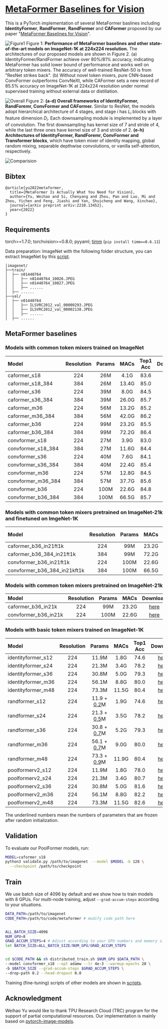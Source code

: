 # [MetaFormer Baselines for Vision](https://arxiv.org/abs/2210.13452)


This is a PyTorch implementation of several MetaFormer baslines including **IdentityFormer**, **RandFormer**, **RandFormer** and **CAFormer** proposed by our paper "[MetaFormer Baselines for Vision](https://arxiv.org/abs/2210.13452)".

![Figure1](https://user-images.githubusercontent.com/49296856/197580831-fc937e24-9941-4794-b99d-822748fa0f11.png)
Figure 1: **Performance of MetaFormer baselines and other state-of-the-art models on ImageNet-1K at 224x224 resolution.** The architectures of our proposed models are shown in Figure 2. (a) IdentityFormer/RandFormer achieve over 80%/81% accuracy, indicating MetaFormer has solid lower bound of performance and works well on arbitrary token mixers. The accuracy of well-trained ResNet-50 is from "ResNet strikes back". (b) Without novel token mixers, pure CNN-based ConvFormer outperforms ConvNeXt, while CAFormer sets a new record of 85.5% accuracy on ImageNet-1K at 224x224 resolution under normal supervised training without external data or distillation.

![Overall](https://user-images.githubusercontent.com/15921929/197650554-f387ceb0-fcd4-4e04-9523-1a33be9e9305.png)
Figure 2: **(a-d)  Overall frameworks of IdentityFormer, RandForemr, ConvFormer and CAFormer.** Similar to ResNet, the models adopt hierarchical architecture of 4 stages, and stage $i$ has  $L_i$ blocks with feature dimension $D_i$. Each downsampling module is implemented by a layer of convolution. The first downsampling has kernel size of 7 and stride of 4, while the last three ones have kernel size of 3 and stride of 2. **(e-h) Architectures of IdentityFormer, RandForemr, ConvFormer and Transformer blocks**, which have token mixer of identity mapping, global random mixing, separable depthwise convolutions, or vanilla self-attention, respectively. 

![Comparision](https://user-images.githubusercontent.com/49296856/197601575-6a19ed8c-7bc2-433b-895b-e5363358ea77.png)



## Bibtex
```
@article{yu2022metaformer,
  title={MetaFormer Is Actually What You Need for Vision},
  author={Yu, Weihao and Si, Chenyang and Zhou, Pan and Luo, Mi and Zhou, Yichen and Feng, Jiashi and Yan, Shuicheng and Wang, Xinchao},
  journal={arXiv preprint arXiv:2210.13452},
  year={2022}
}
```



## Requirements

torch>=1.7.0; torchvision>=0.8.0; pyyaml; [timm](https://github.com/rwightman/pytorch-image-models) (`pip install timm==0.6.11`)

Data preparation: ImageNet with the following folder structure, you can extract ImageNet by this [script](https://gist.github.com/BIGBALLON/8a71d225eff18d88e469e6ea9b39cef4).

```
│imagenet/
├──train/
│  ├── n01440764
│  │   ├── n01440764_10026.JPEG
│  │   ├── n01440764_10027.JPEG
│  │   ├── ......
│  ├── ......
├──val/
│  ├── n01440764
│  │   ├── ILSVRC2012_val_00000293.JPEG
│  │   ├── ILSVRC2012_val_00002138.JPEG
│  │   ├── ......
│  ├── ......
```


## MetaFormer baselines 
### Models with common token mixers trained on ImageNet
| Model | Resolution | Params | MACs | Top1 Acc | Download |
| :---     |   :---:    |  :---: |  :---:  |  :---:  |  :---:  |
| caformer_s18 | 224 | 26M | 4.1G |  83.6 | [here](https://huggingface.co/whyu/dl/resolve/main/caformer/caformer_s18.pth) |
| caformer_s18_384 | 384 | 26M | 13.4G |  85.0 | [here](https://huggingface.co/whyu/dl/resolve/main/caformer/caformer_s18_384.pth) |
| caformer_s36 | 224 | 39M | 8.0G |  84.5 | [here](https://huggingface.co/whyu/dl/resolve/main/caformer/caformer_s36.pth) |
| caformer_s36_384 | 384 | 39M | 26.0G |  85.7 | [here](https://huggingface.co/whyu/dl/resolve/main/caformer/caformer_s36_384.pth) |
| caformer_m36 | 224 | 56M | 13.2G |  85.2 | [here](https://huggingface.co/whyu/dl/resolve/main/caformer/caformer_m36.pth) |
| caformer_m36_384 | 384 | 56M | 42.0G |  86.2 | [here](https://huggingface.co/whyu/dl/resolve/main/caformer/caformer_m36_384.pth) |
| caformer_b36 | 224 | 99M | 23.2G |  85.5 | [here](https://huggingface.co/whyu/dl/resolve/main/caformer/caformer_b36.pth) |
| caformer_b36_384 | 384 | 99M | 72.2G |  86.4 | [here](https://huggingface.co/whyu/dl/resolve/main/caformer/caformer_b36_384.pth) |
| convformer_s18 | 224 | 27M | 3.9G |  83.0 | [here](https://huggingface.co/whyu/dl/resolve/main/convformer/convformer_s18.pth) |
| convformer_s18_384 | 384 | 27M | 11.6G |  84.4 | [here](https://huggingface.co/whyu/dl/resolve/main/convformer/convformer_s18_384.pth) |
| convformer_s36 | 224 | 40M | 7.6G |  84.1 | [here](https://huggingface.co/whyu/dl/resolve/main/convformer/convformer_s36.pth) |
| convformer_s36_384 | 384 | 40M | 22.4G |  85.4 | [here](https://huggingface.co/whyu/dl/resolve/main/convformer/convformer_s36_384.pth) |
| convformer_m36 | 224 | 57M | 12.8G |  84.5 | [here](https://huggingface.co/whyu/dl/resolve/main/convformer/convformer_m36.pth) |
| convformer_m36_384 | 384 | 57M | 37.7G |  85.6 | [here](https://huggingface.co/whyu/dl/resolve/main/convformer/convformer_m36_384.pth) |
| convformer_b36 | 224 | 100M | 22.6G |  84.8 | [here](https://huggingface.co/whyu/dl/resolve/main/convformer/convformer_b36.pth) |
| convformer_b36_384 | 384 | 100M | 66.5G |  85.7 | [here](https://huggingface.co/whyu/dl/resolve/main/convformer/convformer_b36_384.pth) |


### Models with common token mixers pretrained on ImageNet-21k and finetuned on ImgeNet-1K
| Model | Resolution | Params | MACs | Top1 Acc | Download |
| :---     |   :---:    |  :---: |  :---:  |  :---:  |  :---:  |
| caformer_b36_in21ft1k | 224 | 99M | 23.2G |  87.4 | [here](https://huggingface.co/whyu/dl/resolve/main/caformer/caformer_b36_in21ft1k.pth) |
| caformer_b36_384_in21ft1k | 384 | 99M | 72.2G |  88.1 | [here](https://huggingface.co/whyu/dl/resolve/main/caformer/caformer_b36_384_in21ft1k.pth) |
| convformer_b36_in21ft1k | 224 | 100M | 22.6G |  87.0 | [here](https://huggingface.co/whyu/dl/resolve/main/convformer/convformer_b36_in21ft1k.pth) |
| convformer_b36_384_in21kft1k | 384 | 100M | 66.5G |  87.6 | [here](https://huggingface.co/whyu/dl/resolve/main/convformer/convformer_b36_384_in21ft1k.pth) |


### Models with common token mixers pretrained on ImageNet-21k
| Model | Resolution | Params | MACs | Download |
| :---     |   :---:    |  :---: |  :---:  |  :---:  |
| caformer_b36_in21k | 224 | 99M | 23.2G | [here](https://huggingface.co/whyu/dl/resolve/main/caformer/caformer_b36_in21k.pth) |
| convformer_b36_in21k | 224 | 100M | 22.6G | [here](https://huggingface.co/whyu/dl/resolve/main/convformer/convformer_b36_in21k.pth) |


### Models with basic token mixers trained on ImageNet-1K
| Model | Resolution | Params | MACs | Top1 Acc | Download |
| :---     |   :---:    |  :---: |  :---:  |  :---:  |  :---:  |
| identityformer_s12 | 224 | 11.9M | 1.8G |  74.6 | [here](https://huggingface.co/whyu/dl/resolve/main/identityformer/identityformer_s12.pth) |
| identityformer_s24 | 224 | 21.3M | 3.4G |  78.2 | [here](https://huggingface.co/whyu/dl/resolve/main/identityformer/identityformer_s24.pth) |
| identityformer_s36 | 224 | 30.8M | 5.0G |  79.3 | [here](https://huggingface.co/whyu/dl/resolve/main/identityformer/identityformer_s36.pth) |
| identityformer_m36 | 224 | 56.1M | 8.8G |  80.0 | [here](https://huggingface.co/whyu/dl/resolve/main/identityformer/identityformer_m36.pth) |
| identityformer_m48 | 224 | 73.3M | 11.5G |  80.4 | [here](https://huggingface.co/whyu/dl/resolve/main/identityformer/identityformer_m48.pth) |
| randformer_s12 | 224 | 11.9 + <u>0.2</u>M | 1.9G |  74.6 | [here](https://huggingface.co/whyu/dl/resolve/main/randformer/randformer_s12.pth) |
| randformer_s24 | 224 | 21.3 + <u>0.5</u>M | 3.5G |  78.2 | [here](https://huggingface.co/whyu/dl/resolve/main/randformer/randformer_s24.pth) |
| randformer_s36 | 224 | 30.8 + <u>0.7</u>M | 5.2G |  79.3 | [here](https://huggingface.co/whyu/dl/resolve/main/randformer/randformer_s36.pth) |
| randformer_m36 | 224 | 56.1 + <u>0.7</u>M | 9.0G |  80.0 | [here](https://huggingface.co/whyu/dl/resolve/main/randformer/randformer_m36.pth) |
| randformer_m48 | 224 | 73.3 + <u>0.9</u>M | 11.9G |  80.4 | [here](https://huggingface.co/whyu/dl/resolve/main/randformer/randformer_m48.pth) |
| poolformerv2_s12 | 224 | 11.9M | 1.8G |  78.0 | [here](https://huggingface.co/whyu/dl/resolve/main/poolformerv2/poolformerv2_s12.pth) |
| poolformerv2_s24 | 224 | 21.3M | 3.4G |  80.7 | [here](https://huggingface.co/whyu/dl/resolve/main/poolformerv2/poolformerv2_s24.pth) |
| poolformerv2_s36 | 224 | 30.8M | 5.0G |  81.6 | [here](https://huggingface.co/whyu/dl/resolve/main/poolformerv2/poolformerv2_s36.pth) |
| poolformerv2_m36 | 224 | 56.1M | 8.8G |  82.2 | [here](https://huggingface.co/whyu/dl/resolve/main/poolformerv2/poolformerv2_m36.pth) |
| poolformerv2_m48 | 224 | 73.3M | 11.5G |  82.6 | [here](https://huggingface.co/whyu/dl/resolve/main/poolformerv2/poolformerv2_m48.pth) |

The underlined numbers mean the numbers of parameters that are frozen after random initialization.

## Validation

To evaluate our PoolFormer models, run:

```bash
MODEL=caformer_s18
python3 validate.py /path/to/imagenet  --model $MODEL -b 128 \
  --checkpoint /path/to/checkpoint 
```



## Train
We use batch size of 4096 by default and we show how to train models with 8 GPUs. For multi-node training, adjust `--grad-accum-steps` according to your situations.


```bash
DATA_PATH=/path/to/imagenet
CODE_PATH=/path/to/code/metaformer # modify code path here


ALL_BATCH_SIZE=4096
NUM_GPU=8
GRAD_ACCUM_STEPS=4 # Adjust according to your GPU numbers and memory size.
let BATCH_SIZE=ALL_BATCH_SIZE/NUM_GPU/GRAD_ACCUM_STEPS


cd $CODE_PATH && sh distributed_train.sh $NUM_GPU $DATA_PATH \
--model convformer_s18 --opt adamw --lr 4e-3 --warmup-epochs 20 \
-b $BATCH_SIZE --grad-accum-steps $GRAD_ACCUM_STEPS \
--drop-path 0.2 --head-dropout 0.0
```
Training (fine-tuning) scripts of other models are shown in [scripts](/scripts/).

## Acknowledgment
Weihao Yu would like to thank TPU Research Cloud (TRC) program for the support of partial computational resources.
Our implementation is mainly based on [pytorch-image-models](https://github.com/rwightman/pytorch-image-models). 